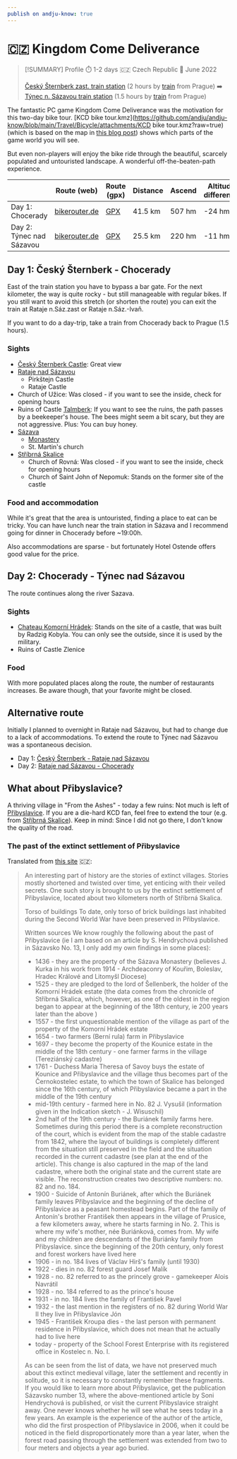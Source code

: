 ```yaml
---
publish on andju-know: true
---
```

# 🇨🇿 Kingdom Come Deliverance

> [!SUMMARY] Profile
> ⏱️ 1-2 days 🇨🇿 Czech Republic 📅 June 2022
> 
> [Český Šternberk zast. train station](https://www.openstreetmap.org/#map=16/49.80843/14.92978) (2 hours by [train](https://www.cd.cz/)  from Prague) ➡️ [Týnec n. Sázavou train station](https://www.openstreetmap.org/#map=16/49.83423/14.59328) (1.5 hours by [train](https://www.cd.cz/)  from Prague)

The fantastic PC game Kingdom Come Deliverance was the motivation for this two-day bike tour. [KCD bike tour.kmz](https://github.com/andju/andju-know/blob/main/Travel/Bicycle/attachments/KCD bike tour.kmz?raw=true) (which is based on the map in [this blog post](http://english.edgeoftheworld.cz/2018/02/23/kingdom-come-deliverance-map-compare/)) shows which parts of the game world you will see.

But even non-players will enjoy the bike ride through the beautiful, scarcely populated and untouristed landscape. A wonderful off-the-beaten-path experience.

|                          | Route (web)                                                                                                                                                                                                                                                                                                                                                                                                                                                                                                                                                                                                                                                                                                   | Route (gpx)                                                                                                                                                                  | Distance | Ascend | Altitude difference |
| ------------------------ | ------------------------------------------------------------------------------------------------------------------------------------------------------------------------------------------------------------------------------------------------------------------------------------------------------------------------------------------------------------------------------------------------------------------------------------------------------------------------------------------------------------------------------------------------------------------------------------------------------------------------------------------------------------------------------------------------------------- | ---------------------------------------------------------------------------------------------------------------------------------------------------------------------------- | -------- | ------ | ------------------- |
| Day 1: Chocerady         | [bikerouter.de](https://bikerouter.de/#map=12/49.8493/14.8813/standard&lonlats=14.929849,49.809199;14.926348,49.808534;14.943509,49.816503;14.945869,49.817718;14.944367,49.828104;14.954109,49.842418;14.95839,49.841961;14.989343,49.857336;14.972895,49.872054;14.955515,49.866534;14.896592,49.876999;14.906827,49.87516;14.895272,49.870222;14.857271,49.888676;14.859513,49.895934;14.845115,49.896113;14.804203,49.870517&pois=14.954646,49.840973,Pirkstein;14.957432,49.842063,Upper%20Castle;14.973858,49.872278,Uzhitz;14.955335,49.866564,Talmberg;14.897367,49.877076,Sasau%20Monastery;14.895243,49.870217,St.%20Martin;14.859567,49.895934,Rovna;14.845075,49.896103,Skalitz&profile=trekking) | [GPX](https://github.com/andju/andju-know/blob/main/Travel/Bicycle/attachments/%C4%8Cesk%C3%BD%20%C5%A0ternberk%20-_%20Chocerady%20-%2041.5%20km%2C%20507%20hm.gpx?raw=true) | 41.5 km  | 507 hm | -24 hm              |
| Day 2: Týnec nad Sázavou | [bikerouter.de](https://bikerouter.de/#map=13/49.8556/14.6984/osm-mapnik-german_style&lonlats=14.80415,49.870577;14.799287,49.867591;14.794335,49.872395;14.744784,49.884555;14.691682,49.861228;14.596681,49.835533;14.592526,49.834172&profile=trekking)                                                                                                                                                                                                                                                                                                                                                                                                                                                    | [GPX](https://github.com/andju/andju-know/blob/main/Travel/Bicycle/attachments/Chocerady%20-_%20Petzerad%20-%2025.2%20km%2C%20220%20hm.gpx?raw=true)                         | 25.5 km  | 220 hm | -11 hm              |
 
## Day 1: Český Šternberk - Chocerady

East of the train station you have to bypass a bar gate. For the next kilometer, the way is quite rocky - but still manageable with regular bikes. If you still want to avoid this stretch (or shorten the route) you can exit the train at Rataje n.Sáz.zast or Rataje n.Sáz.-Ivaň.

If you want to do a day-trip, take a train from Chocerady back to Prague (1.5 hours).
### Sights

- [Český Šternberk Castle](https://en.wikipedia.org/wiki/%C4%8Cesk%C3%BD_%C5%A0ternberk_Castle): Great view
- [Rataje nad Sázavou](https://en.wikipedia.org/wiki/Rataje_nad_S%C3%A1zavou)
	- Pirkštejn Castle
	- Rataje Castle
- Church of Užice: Was closed - if you want to see the inside, check for opening hours
- Ruins of Castle [Talmberk](https://en.wikipedia.org/wiki/Talmberk): If you want to see the ruins, the path passes by a beekeeper's house. The bees might seem a bit scary, but they are not aggressive. Plus: You can buy honey.
- [Sázava](https://en.wikipedia.org/wiki/S%C3%A1zava_(town))
	- [Monastery](https://en.wikipedia.org/wiki/S%C3%A1zava_Monastery "Sázava Monastery")
	- St. Martin's church
- [Stříbrná Skalice](https://en.wikipedia.org/wiki/St%C5%99%C3%ADbrn%C3%A1_Skalice)
	- Church of Rovná: Was closed - if you want to see the inside, check for opening hours
	- Church of Saint John of Nepomuk: Stands on the former site of the castle

### Food and accommodation
While it's great that the area is untouristed, finding a place to eat can be tricky. You can have lunch near the train station in Sázava and I recommend going for dinner in Chocerady before ~19:00h.

Also accommodations are sparse - but fortunately Hotel Ostende offers good value for the price.

## Day 2: Chocerady - Týnec nad Sázavou

The route continues along the river Sazava.
### Sights
- [Chateau Komorní Hrádek](https://en.wikipedia.org/wiki/Komorn%C3%AD_Hr%C3%A1dek): Stands on the site of a castle, that was built by Radzig Kobyla. You can only see the outside, since it is used by the military.
- Ruins of Castle Zlenice

### Food
With more populated places along the route, the number of restaurants increases. Be aware though, that your favorite might be closed.

## Alternative route
Initially I planned to overnight in Rataje nad Sázavou, but had to change due to a lack of accommodations. To extend the route to Týnec nad Sázavou was a spontaneous decision.

- Day 1: [Český Šternberk - Rataje nad Sázavou](https://en.mapy.cz/turisticka?planovani-trasy&x=14.9286148&y=49.8279968&z=14&rc=95Yt3xWSos5almPJeos5kbieP5Ch&rs=pubt&rs=ward&rs=coor&rs=muni&ri=15211187&ri=9225&ri=&ri=3819&mrp=%7B%22c%22%3A121%7D&xc=%5B%5D)
- Day 2: [Rataje nad Sázavou - Chocerady](https://en.mapy.cz/turisticka?planovani-trasy&x=14.7409118&y=49.8755735&z=14&rc=95Y3dxWT3rkJ9xWbtK59-xWkvfdqI3xj95TtdhsK95L5RxWtIrhu9dAn95EgebyO&rs=muni&rs=muni&rs=muni&rs=ward&rs=muni&rs=muni&rs=coor&rs=muni&ri=3481&ri=3819&ri=3842&ri=9665&ri=3823&ri=4800&ri=&ri=3497&mrp=%7B%22c%22%3A122%7D&xc=%5B%5D)

## What about Přibyslavice?
A thriving village in "From the Ashes" - today a few ruins: Not much is left of [Přibyslavice](https://mapy.com/en/zakladni?source=base&id=2138786&x=14.8530516&y=49.9141276&z=19). If you are a die-hard KCD fan, feel free to extend the tour (e.g. from [Stříbrná Skalice](https://bikerouter.de/#map=15/49.9063/14.8522/standard&lonlats=14.84637,49.897751;14.855562,49.914261&profile=trekking)). Keep in mind: Since I did not go there, I don't know the quality of the road.

### The past of the extinct settlement of Přibyslavice
Translated from [this site](https://www.hradec1.cz/minulost-zanikle-osady-pribyslavice/) 🇨🇿:

> An interesting part of history are the stories of extinct villages. Stories mostly shortened and twisted over time, yet enticing with their veiled secrets. One such story is brought to us by the extinct settlement of Přibyslavice, located about two kilometers north of Stříbrná Skalica.
> 
> Torso of buildings
> To date, only torso of brick buildings last inhabited during the Second World War have been preserved in Přibyslavice.
> 
> Written sources
> We know roughly the following about the past of Přibyslavice (ie I am based on an article by S. Hendrychová published in Sázavsko No. 13, I only add my own findings in some places):
> 
> - 1436 - they are the property of the Sázava Monastery (believes J. Kurka in his work from 1914 - Archdeaconry of Kouřim, Boleslav, Hradec Králové and Litomyšl Diocese)
> - 1525 - they are pledged to the lord of Šellenberk, the holder of the Komorní Hrádek estate (the data comes from the chronicle of Stříbrná Skalica, which, however, as one of the oldest in the region began to appear at the beginning of the 18th century, ie 200 years later than the above )
> - 1557 - the first unquestionable mention of the village as part of the property of the Komorní Hrádek estate
> - 1654 - two farmers (Berní rula) farm in Přibyslavice
> - 1697 - they become the property of the Kounice estate in the middle of the 18th century - one farmer farms in the village (Tereziánský cadastre)
> - 1761 - Duchess Maria Theresa of Savoy buys the estate of Kounice and Přibyslavice and the village thus becomes part of the Černokostelec estate, to which the town of Skalice has belonged since the 16th century, of which Přibyslavice became a part in the middle of the 19th century
> - mid-19th century - farmed here in No. 82 J. Vysušil (information given in the Indication sketch - J. Wisuschil)
> - 2nd half of the 19th century - the Buriánek family farms here. Sometimes during this period there is a complete reconstruction of the court, which is evident from the map of the stable cadastre from 1842, where the layout of buildings is completely different from the situation still preserved in the field and the situation recorded in the current cadastre (see plan at the end of the article). This change is also captured in the map of the land cadastre, where both the original state and the current state are visible. The reconstruction creates two descriptive numbers: no. 82 and no. 184.
> - 1900 - Suicide of Antonín Buriánek, after which the Buriánek family leaves Přibyslavice and the beginning of the decline of Přibyslavice as a peasant homestead begins. Part of the family of Antonín's brother František then appears in the village of Prusice, a few kilometers away, where he starts farming in No. 2. This is where my wife's mother, née Buriánková, comes from. My wife and my children are descendants of the Buriánky family from Přibyslavice. since the beginning of the 20th century, only forest and forest workers have lived here
> - 1906 - in no. 184 lives of Václav Hirš's family (until 1930)
> - 1922 - dies in no. 82 forest guard Josef Malík
> - 1928 - no. 82 referred to as the princely grove - gamekeeper Alois Navrátil
> - 1928 - no. 184 referred to as the prince's house
> - 1931 - in no. 184 lives the family of František Pavel
> - 1932 - the last mention in the registers of no. 82 during World War II they live in Přibyslavice Jón
> - 1945 - František Kroupa dies - the last person with permanent residence in Přibyslavice, which does not mean that he actually had to live here
> - today - property of the School Forest Enterprise with its registered office in Kostelec n. No. l.
> 
> As can be seen from the list of data, we have not preserved much about this extinct medieval village, later the settlement and recently in solitude, so it is necessary to constantly remember these fragments. If you would like to learn more about Přibyslavice, get the publication Sázavsko number 13, where the above-mentioned article by Soni Hendrychová is published, or visit the current Přibyslavice straight away. One never knows whether he will see what he sees today in a few years. An example is the experience of the author of the article, who did the first prospection of Přibyslavice in 2006, when it could be noticed in the field disproportionately more than a year later, when the forest road passing through the settlement was extended from two to four meters and objects a year ago buried.

